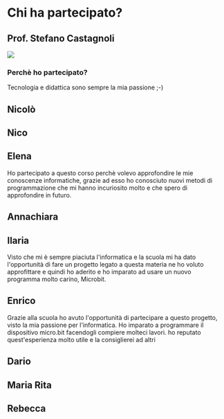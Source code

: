 # Chi ha partecipato?
## Prof. Stefano Castagnoli

![](img/persone/scastagnoli2019.jpg)

### Perchè ho partecipato?

Tecnologia e didattica sono sempre la mia passione ;-)

## Nicolò

## Nico

## Elena

Ho partecipato a questo corso perchè volevo approfondire le mie conoscenze informatiche, grazie ad esso ho conosciuto nuovi metodi di programmazione che mi hanno incuriosito molto e che spero di approfondire in futuro.

## Annachiara

## Ilaria

Visto che mi è sempre piaciuta l'informatica e la scuola mi ha dato l'opportunità di fare un progetto legato a questa materia ne ho voluto approfittare e quindi ho aderito e ho imparato ad usare un nuovo programma molto carino, Microbit.


## Enrico

Grazie alla scuola ho avuto l'opportunità di partecipare a questo progetto, visto la mia passione per l'informatica.
Ho imparato a programmare il dispositivo micro.bit facendogli compiere molteci lavori.
ho reputato quest'esperienza molto utile e la consiglierei ad altri

## Dario

## Maria Rita

## Rebecca
